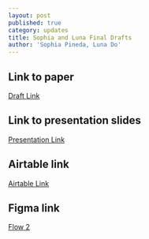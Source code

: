 ```yaml
---
layout: post
published: true
category: updates
title: Sophia and Luna Final Drafts
author: 'Sophia Pineda, Luna Do'
---
```

## Link to paper

[Draft Link](https://docs.google.com/document/d/1IrhNJw-DVDT1bCsq_SC825udNvgrUoSKDxzMO36Q7Jw/edit?usp=sharing)


## Link to presentation slides 

[Presentation Link](https://docs.google.com/presentation/d/1aY4y2t29GtQovF4smPdHOVk7J9NFhGiUj1yaD19rTTA/edit?usp=sharing)

## Airtable link

[Airtable Link](https://airtable.com/invite/l?inviteId=invUgJ5ApNtu9Piix&inviteToken=96a099fdc1e694e2420d88168b7ad74f350a31b4ba24bb4eb3f188cb3662c009&utm_medium=email&utm_source=product_team&utm_content=transactional-alerts)

## Figma link

[Flow 2](https://www.figma.com/proto/G4aZ71gB8qpY1Ew1lIilRc/12%2F7-Update?node-id=258%3A4&scaling=scale-down&page-id=0%3A1&starting-point-node-id=258%3A4&show-proto-sidebar=1)
